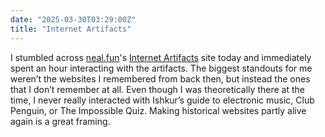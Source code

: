 ```yaml
---
date: "2025-03-30T03:29:00Z"
title: "Internet Artifacts"
---
```

I stumbled across [neal.fun](https://neal.fun)'s [Internet Artifacts](https://neal.fun/internet-artifacts/) site today and immediately spent an hour interacting with the artifacts. The biggest standouts for me weren’t the websites I remembered from back then, but instead the ones that I don’t remember at all. Even though I was theoretically there at the time, I never really interacted with Ishkur’s guide to electronic music, Club Penguin, or The Impossible Quiz. Making historical websites partly alive again is a great framing.
